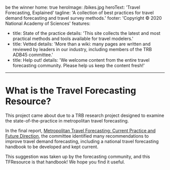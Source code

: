 be the winner
home: true
heroImage: /bikes.jpg
heroText: 'Travel Forecasting, Explained'
tagline: 'A collection of best practices for travel demand forecasting and travel survey methods.'
footer: 'Copyright © 2020 National Academy of Sciences'
features:
  - title: State of the practice
    details: 'This site collects the latest and most practical methods and tools available for travel modelers.'
  - title: Vetted
    details: 'More than a wiki: many pages are written and reviewed by leaders in our industry, including members of the TRB ADB45 committee.'
  - title: Help out!
    details: 'We welcome content from the entire travel forecasting community. Please help us keep the content fresh!'
---

# What is the Travel Forecasting Resource?

This project came about due to a TRB research project designed to examine the state-of-the-practice in metropolitan travel forecasting.

In the final report, [Metropolitan Travel Forecasting: Current Practice and Future Direction](/topics/SR_288_Metropolitan_Travel_Forecasting_Current_Practice_and_Future_Direction), the committee identified many recommendations to improve travel demand forecasting, including a national travel forecasting handbook to be developed and kept current.

This suggestion was taken up by the forecasting community, and this TFResource is that handbook! We hope you find it useful.
